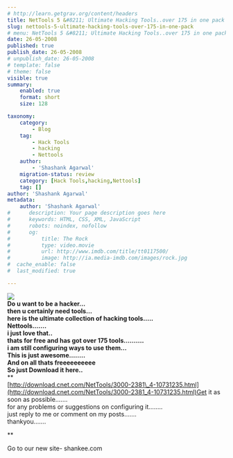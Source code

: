 ```yaml
---
# http://learn.getgrav.org/content/headers
title: NetTools 5 &#8211; Ultimate Hacking Tools..over 175 in one pack
slug: nettools-5-ultimate-hacking-tools-over-175-in-one-pack
# menu: NetTools 5 &#8211; Ultimate Hacking Tools..over 175 in one pack
date: 26-05-2008
published: true
publish_date: 26-05-2008
# unpublish_date: 26-05-2008
# template: false
# theme: false
visible: true
summary:
    enabled: true
    format: short
    size: 128

taxonomy:
    category:
        - Blog
    tag:
        - Hack Tools
        - hacking
        - Nettools
    author:
        - 'Shashank Agarwal'
    migration-status: review
    category: [Hack Tools,hacking,Nettools]
    tag: []
author: 'Shashank Agarwal'
metadata:
    author: 'Shashank Agarwal'
#      description: Your page description goes here
#      keywords: HTML, CSS, XML, JavaScript
#      robots: noindex, nofollow
#      og:
#          title: The Rock
#          type: video.movie
#          url: http://www.imdb.com/title/tt0117500/
#          image: http://ia.media-imdb.com/images/rock.jpg
#  cache_enable: false
#  last_modified: true

---
```


[![](http://bp2.blogger.com/_V2JZuLkPrjQ/SDrURzDzViI/AAAAAAAAAGE/l62Du92FrJk/s320/nettools.jpg)](http://bp2.blogger.com/_V2JZuLkPrjQ/SDrURzDzViI/AAAAAAAAAGE/l62Du92FrJk/s1600-h/nettools.jpg)  
**Do u want to be a hacker…  
then u certainly need tools…  
here is the ultimate collection of hacking tools…..  
Nettools…….  
i just love that..  
thats for free and has got over 175 tools……….  
i am still configuring ways to use them…  
This is just awesome……..  
And on all thats freeeeeeeeee  
So just Download it here..**  
**  
[http://download.cnet.com/NetTools/3000-2381\_4-10731235.html](http://download.cnet.com/NetTools/3000-2381_4-10731235.html)Get it as soon as possible…….  
for any problems or suggestions on configuring it……..  
just reply to me or comment on my posts…….  
thankyou…….

**

Go to our new site- shankee.com
